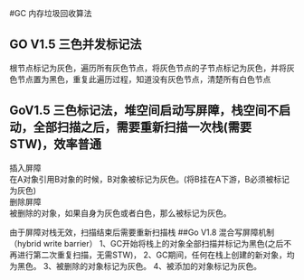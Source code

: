 #GC
内存垃圾回收算法

## GO V1.5 三色并发标记法
根节点标记为灰色，遍历所有灰色节点，将灰色节点的子节点标记为灰色，并将灰色节点置为黑色，重复此遍历过程，知道没有灰色节点，清楚所有白色节点

## GoV1.5 三色标记法，堆空间启动写屏障，栈空间不启动，全部扫描之后，需要重新扫描一次栈(需要STW)，效率普通
插入屏障  
在A对象引用B对象的时候，B对象被标记为灰色。(将B挂在A下游，B必须被标记为灰色)  
删除屏障  
被删除的对象，如果自身为灰色或者白色，那么被标记为灰色。  

由于屏障对栈无效，扫描结束后需要重新扫描栈
##Go V1.8 混合写屏障机制（hybrid write barrier）
1、GC开始将栈上的对象全部扫描并标记为黑色(之后不再进行第二次重复扫描，无需STW)，
2、GC期间，任何在栈上创建的新对象，均为黑色。
3、被删除的对象标记为灰色。
4、被添加的对象标记为灰色。